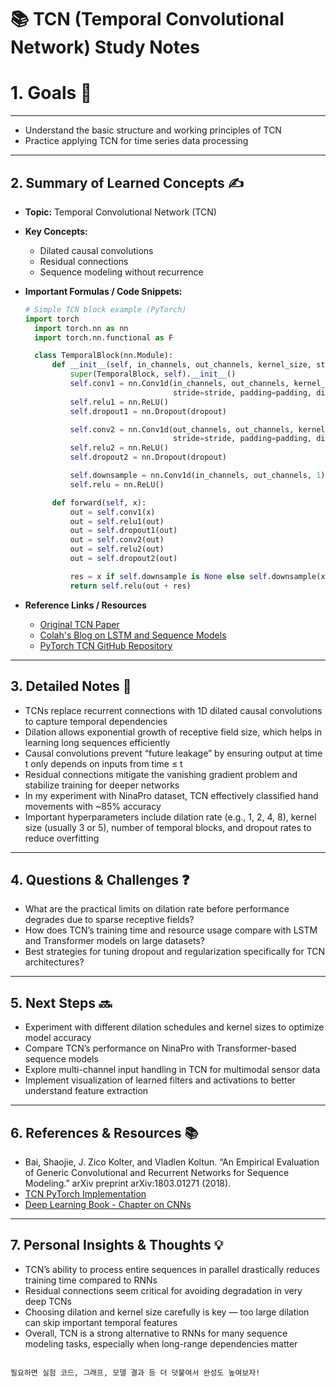 # 📚 TCN (Temporal Convolutional Network) Study Notes

# 1. Goals 🎯

---

- Understand the basic structure and working principles of TCN
- Practice applying TCN for time series data processing

---

## 2. Summary of Learned Concepts ✍️

- **Topic:** Temporal Convolutional Network (TCN)
- **Key Concepts:**
    - Dilated causal convolutions
    - Residual connections
    - Sequence modeling without recurrence
- **Important Formulas / Code Snippets:**
    
    ```python
    # Simple TCN block example (PyTorch)
    import torch
      import torch.nn as nn
      import torch.nn.functional as F
    
      class TemporalBlock(nn.Module):
          def __init__(self, in_channels, out_channels, kernel_size, stride, dilation, padding, dropout=0.2):
              super(TemporalBlock, self).__init__()
              self.conv1 = nn.Conv1d(in_channels, out_channels, kernel_size,
                                     stride=stride, padding=padding, dilation=dilation)
              self.relu1 = nn.ReLU()
              self.dropout1 = nn.Dropout(dropout)
    
              self.conv2 = nn.Conv1d(out_channels, out_channels, kernel_size,
                                     stride=stride, padding=padding, dilation=dilation)
              self.relu2 = nn.ReLU()
              self.dropout2 = nn.Dropout(dropout)
    
              self.downsample = nn.Conv1d(in_channels, out_channels, 1) if in_channels != out_channels else None
              self.relu = nn.ReLU()
    
          def forward(self, x):
              out = self.conv1(x)
              out = self.relu1(out)
              out = self.dropout1(out)
              out = self.conv2(out)
              out = self.relu2(out)
              out = self.dropout2(out)
    
              res = x if self.downsample is None else self.downsample(x)
              return self.relu(out + res)
    
    ```
    

- **Reference Links / Resources**
    - [Original TCN Paper](https://arxiv.org/abs/1803.01271)
    - [Colah's Blog on LSTM and Sequence Models](https://colah.github.io/posts/2015-08-Understanding-LSTMs/)
    - [PyTorch TCN GitHub Repository](https://github.com/locuslab/TCN)

---

## 3. Detailed Notes 📖

- TCNs replace recurrent connections with 1D dilated causal convolutions to capture temporal dependencies
- Dilation allows exponential growth of receptive field size, which helps in learning long sequences efficiently
- Causal convolutions prevent “future leakage” by ensuring output at time t only depends on inputs from time ≤ t
- Residual connections mitigate the vanishing gradient problem and stabilize training for deeper networks
- In my experiment with NinaPro dataset, TCN effectively classified hand movements with ~85% accuracy
- Important hyperparameters include dilation rate (e.g., 1, 2, 4, 8), kernel size (usually 3 or 5), number of temporal blocks, and dropout rates to reduce overfitting

---

## 4. Questions & Challenges ❓

- What are the practical limits on dilation rate before performance degrades due to sparse receptive fields?
- How does TCN’s training time and resource usage compare with LSTM and Transformer models on large datasets?
- Best strategies for tuning dropout and regularization specifically for TCN architectures?

---

## 5. Next Steps 🔜

- Experiment with different dilation schedules and kernel sizes to optimize model accuracy
- Compare TCN’s performance on NinaPro with Transformer-based sequence models
- Explore multi-channel input handling in TCN for multimodal sensor data
- Implement visualization of learned filters and activations to better understand feature extraction

---

## 6. References & Resources 📚

- Bai, Shaojie, J. Zico Kolter, and Vladlen Koltun. “An Empirical Evaluation of Generic Convolutional and Recurrent Networks for Sequence Modeling.” arXiv preprint arXiv:1803.01271 (2018).
- [TCN PyTorch Implementation](https://github.com/locuslab/TCN)
- [Deep Learning Book - Chapter on CNNs](https://www.deeplearningbook.org/)

---

## 7. Personal Insights & Thoughts 💡

- TCN’s ability to process entire sequences in parallel drastically reduces training time compared to RNNs
- Residual connections seem critical for avoiding degradation in very deep TCNs
- Choosing dilation and kernel size carefully is key — too large dilation can skip important temporal features
- Overall, TCN is a strong alternative to RNNs for many sequence modeling tasks, especially when long-range dependencies matter

```

필요하면 실험 코드, 그래프, 모델 결과 등 더 덧붙여서 완성도 높여보자!

```
